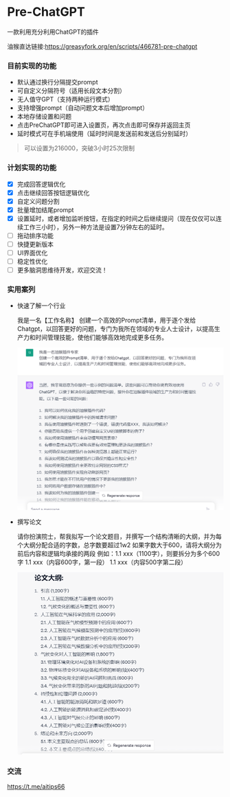 # Pre-ChatGPT

一款利用充分利用ChatGPT的插件

油猴直达链接:https://greasyfork.org/en/scripts/466781-pre-chatgpt

### 目前实现的功能

- 默认通过换行分隔提交prompt
- 可自定义分隔符号（适用长段文本分割）
- 无人值守GPT（支持两种运行模式）
- 支持增强prompt（自动问题文本后增加prompt）
- 本地存储设置和问题
- 点击PreChatGPT即可进入设置页，再次点击即可保存并返回主页
- 延时模式可在手机端使用（延时时间是发送前和发送后分别延时）

> 可以设置为216000，突破3小时25次限制
> 

### 计划实现的功能

- [x]  完成回答逻辑优化
- [x]  点击继续回答按钮逻辑优化
- [x]  自定义问题分割
- [x]  批量增加结尾prompt
- [x]  设置延时，或者增加监听按钮，在指定的时间之后继续提问（现在仅仅可以连续工作三小时），另外一种方法是设置7分钟左右的延时。
- [ ]  拖动排序功能
- [ ]  快捷更新版本
- [ ]  UI界面优化
- [ ]  稳定性优化
- [ ]  更多脑洞思维待开发，欢迎交流！

### 实用案列

- 快速了解一个行业
    
    我是一名【工作名称】
    创建一个高效的Prompt清单，用于逐个发给Chatgpt，以回答更好的问题，专门为我所在领域的专业人士设计，以提高生产力和时间管理技能，使他们能够高效地完成更多任务。
    
    ![](assets/eg1.png)
    
- 撰写论文
    
    请你扮演院士，帮我拟写一个论文题目，并撰写一个结构清晰的大纲，并为每个大纲分配合适的字数，总字数要超过1w2
    如果字数大于600，请将大纲分为前后内容和逻辑均承接的两段
    例如：1.1 xxx（1100字），则要拆分为多个600字
    1.1 xxx（内容600字，第一段）
    1.1 xxx（内容500字第二段）
    
    ![](assets/eg.png)
    
 ### 交流
 https://t.me/aitips66
